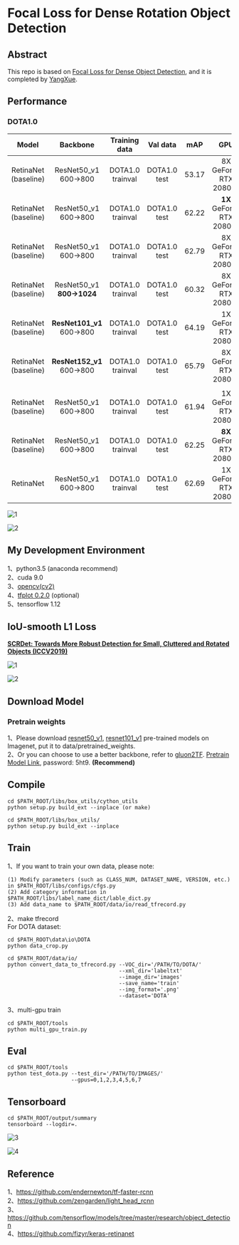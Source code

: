 # Focal Loss for Dense Rotation Object Detection

## Abstract
This repo is based on [Focal Loss for Dense Object Detection](https://arxiv.org/pdf/1708.02002.pdf), and it is completed by [YangXue](https://github.com/yangxue0827).

## Performance
### DOTA1.0
| Model |    Backbone    |    Training data    |    Val data    |    mAP   | GPU | Image/GPU | Anchor | Reg. Loss| lr schd | Angle Constraint | Data Augmentation | configs |
|:------------:|:------------:|:------------:|:---------:|:-----------:|:----------:|:-----------:|:---------:|:---------:|:---------:|:---------:|:---------:|:---------:|
| RetinaNet (baseline) | ResNet50_v1 600->800 | DOTA1.0 trainval | DOTA1.0 test | 53.17 | 8X GeForce RTX 2080 Ti | 1 | H | smooth L1 | 1x | No | No | cfgs_res50_dota_v3.py |
| RetinaNet (baseline) | ResNet50_v1 600->800 | DOTA1.0 trainval | DOTA1.0 test | 62.22 | **1X** GeForce RTX 2080 Ti | 1 | H | smooth L1 | 1x | No | No | cfgs_res50_dota_v4.py |
| RetinaNet (baseline) | ResNet50_v1 600->800 | DOTA1.0 trainval | DOTA1.0 test | 62.79 | 8X GeForce RTX 2080 Ti | 1 | H | smooth L1 | **2x** | No | No | cfgs_res50_dota_v8.py |
| RetinaNet (baseline) | ResNet50_v1 **800->1024** | DOTA1.0 trainval | DOTA1.0 test | 60.32 | 8X GeForce RTX 2080 Ti | 1 | H | smooth L1 | 2x | No | No | cfgs_res50_dota_v14.py |
| RetinaNet (baseline) | **ResNet101_v1** 600->800 | DOTA1.0 trainval | DOTA1.0 test | 64.19 | 1X GeForce RTX 2080 Ti | 1 | H | smooth L1 | 1x | No | No | cfgs_res101_dota_v9.py |
| RetinaNet (baseline) | **ResNet152_v1** 600->800 | DOTA1.0 trainval | DOTA1.0 test | 65.79 | 8X GeForce RTX 2080 Ti | 1 | H | smooth L1 | 2x | No | No | cfgs_res152_dota_v12.py |
|  |  |  |  |  |  |  |  |  |  |  |  |  |
| RetinaNet (baseline) | ResNet50_v1 600->800 | DOTA1.0 trainval | DOTA1.0 test | 61.94 | 1X GeForce RTX 2080 Ti | 1 | R | smooth L1 | 1x | No | No | cfgs_res50_dota_v1.py |
| RetinaNet (baseline) | ResNet50_v1 600->800 | DOTA1.0 trainval | DOTA1.0 test | 62.25 | **8X** GeForce RTX 2080 Ti | 1 | R | smooth L1 | **2x** | No | No | cfgs_res50_dota_v10.py |
| RetinaNet | ResNet50_v1 600->800 | DOTA1.0 trainval | DOTA1.0 test | 62.69 | 1X GeForce RTX 2080 Ti | 1 | R | **iou-smooth L1** | 1x | No | No | cfgs_res50_dota_v5.py |

![1](demo1.png)

![2](demo2.png)

## My Development Environment
1、python3.5 (anaconda recommend)               
2、cuda 9.0                     
3、[opencv(cv2)](https://pypi.org/project/opencv-python/)       
4、[tfplot 0.2.0](https://github.com/wookayin/tensorflow-plot) (optional)            
5、tensorflow 1.12       
              
## IoU-smooth L1 Loss
**[SCRDet: Towards More Robust Detection for Small, Cluttered and Rotated Objects (ICCV2019)]()**    

![1](example.png)

![2](iou_smooth_l1_loss.png)             

## Download Model
### Pretrain weights
1、Please download [resnet50_v1](http://download.tensorflow.org/models/resnet_v1_50_2016_08_28.tar.gz), [resnet101_v1](http://download.tensorflow.org/models/resnet_v1_101_2016_08_28.tar.gz) pre-trained models on Imagenet, put it to data/pretrained_weights.       
2、Or you can choose to use a better backbone, refer to [gluon2TF](https://github.com/yangJirui/gluon2TF). [Pretrain Model Link](https://pan.baidu.com/s/1GpqKg0dOaaWmwshvv1qWGg), password: 5ht9. **(Recommend)**

## Compile
```  
cd $PATH_ROOT/libs/box_utils/cython_utils
python setup.py build_ext --inplace (or make)

cd $PATH_ROOT/libs/box_utils/
python setup.py build_ext --inplace
```

## Train

1、If you want to train your own data, please note:  
```     
(1) Modify parameters (such as CLASS_NUM, DATASET_NAME, VERSION, etc.) in $PATH_ROOT/libs/configs/cfgs.py
(2) Add category information in $PATH_ROOT/libs/label_name_dict/lable_dict.py     
(3) Add data_name to $PATH_ROOT/data/io/read_tfrecord.py 
```     

2、make tfrecord     
For DOTA dataset:      
```  
cd $PATH_ROOT\data\io\DOTA
python data_crop.py
```  

```  
cd $PATH_ROOT/data/io/  
python convert_data_to_tfrecord.py --VOC_dir='/PATH/TO/DOTA/' 
                                   --xml_dir='labeltxt'
                                   --image_dir='images'
                                   --save_name='train' 
                                   --img_format='.png' 
                                   --dataset='DOTA'
```      

3、multi-gpu train
```  
cd $PATH_ROOT/tools
python multi_gpu_train.py
```

## Eval
```  
cd $PATH_ROOT/tools
python test_dota.py --test_dir='/PATH/TO/IMAGES/'  
                    --gpus=0,1,2,3,4,5,6,7          
``` 

## Tensorboard
```  
cd $PATH_ROOT/output/summary
tensorboard --logdir=.
``` 

![3](images.png)

![4](scalars.png)

## Reference
1、https://github.com/endernewton/tf-faster-rcnn   
2、https://github.com/zengarden/light_head_rcnn   
3、https://github.com/tensorflow/models/tree/master/research/object_detection    
4、https://github.com/fizyr/keras-retinanet     
